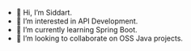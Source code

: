 - 👋 Hi, I’m Siddart.
- 👀 I’m interested in API Development.
- 🌱 I’m currently learning Spring Boot.
- 💞️ I’m looking to collaborate on OSS Java projects.


<!---
urknin/urknin is a ✨ special ✨ repository because its `README.md` (this file) appears on your GitHub profile.
You can click the Preview link to take a look at your changes.
--->
